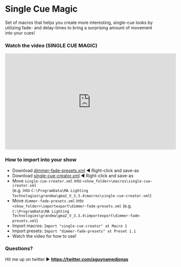 # Single Cue Magic
Set of macros that helps you create more interesting, single-cue looks by utilizing fade- and delay-times to bring a surprising amount of movement into your cues!  

### Watch the video (SINGLE CUE MAGIC)
<iframe width="560" height="315" src="https://www.youtube.com/embed/v2ZY73nEIqk" frameborder="0" allow="autoplay; encrypted-media" allowfullscreen></iframe>

### How to import into your show
- Download [dimmer-fade-presets.xml](https://raw.githubusercontent.com/aGuyNamedJonas/grandma2-snippets/master/single-cue-magic/dimmer-fade-presets.xml) ◀ Right-click and save-as
- Download [single-cue-creator.xml](https://raw.githubusercontent.com/aGuyNamedJonas/grandma2-snippets/master/single-cue-magic/single-cue-creator.xml) ◀ Right-click and save-as
- Move `single-cue-creator.xml` into `<show_folder>\macros\single-cue-creator.xml`  
(e.g. into `C:\ProgramData\MA Lighting Technologies\grandma\gma2_V_3.3.4\macros\single-cue-creator.xml`)
- Move `dimmer-fade-presets.xml` into `<show_folder>\importexport\dimmer-fade-presets.xml`
(e.g. `C:\ProgramData\MA Lighting Technologies\grandma\gma2_V_3.3.4\importexport\dimmer-fade-presets.xml`)
- Import macros: `Import "single-cue-creator" at Macro 1`  
- Import presets: `Import "dimmer-fade-presets" at Preset 1.1`
- Watch the video for how to use!

### Questions?
Hit me up on twitter ▶ **https://twitter.com/aguynamedjonas**
